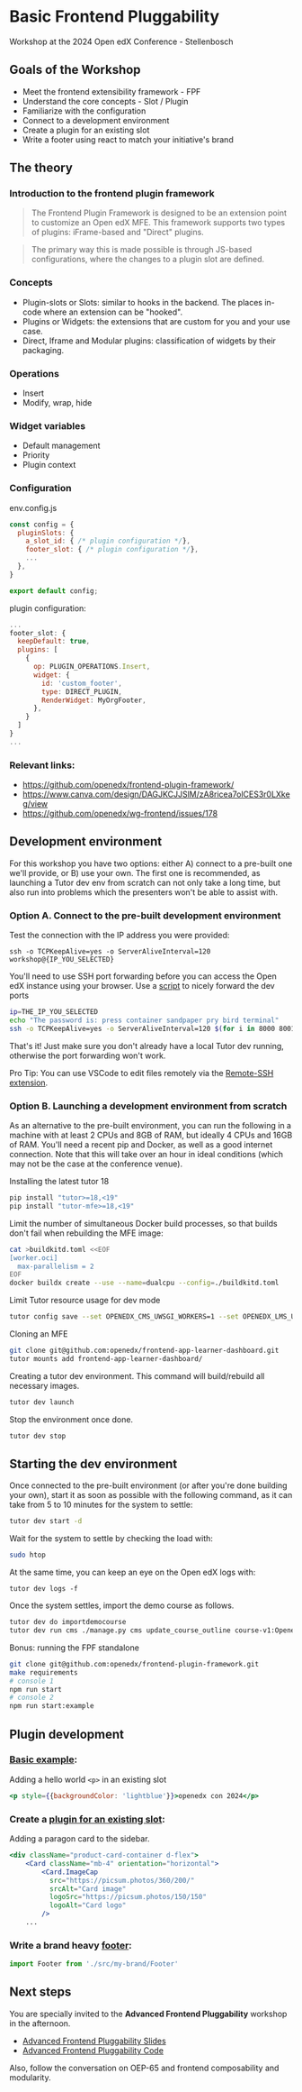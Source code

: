 # Basic Frontend Pluggability

Workshop at the 2024 Open edX Conference - Stellenbosch


## Goals of the Workshop


- Meet the frontend extensibility framework - FPF
- Understand the core concepts - Slot / Plugin
- Familiarize with the configuration
- Connect to a development environment
- Create a plugin for an existing slot
- Write a footer using react to match your initiative's brand



## The theory

### Introduction to the frontend plugin framework

> The Frontend Plugin Framework is designed to be an extension point to customize an Open edX MFE. This framework supports two types of plugins: iFrame-based and "Direct" plugins.

> The primary way this is made possible is through JS-based configurations, where the changes to a plugin slot are defined.

### Concepts
- Plugin-slots or Slots: similar to hooks in the backend. The places in-code where an extension can be "hooked".
- Plugins or Widgets: the extensions that are custom for you and your use case.
- Direct, Iframe and Modular plugins: classification of widgets by their packaging.


### Operations
- Insert
- Modify, wrap, hide

### Widget variables
- Default management
- Priority
- Plugin context


### Configuration

env.config.js

```js
const config = {
  pluginSlots: {
    a_slot_id: { /* plugin configuration */},
    footer_slot: { /* plugin configuration */},
    ...
  },
}

export default config;
```

plugin configuration:

```js
...
footer_slot: {
  keepDefault: true,
  plugins: [
    {
      op: PLUGIN_OPERATIONS.Insert,
      widget: {
        id: 'custom_footer',
        type: DIRECT_PLUGIN,
        RenderWidget: MyOrgFooter,
      },
    }
  ]
}
...
```


### Relevant links:

- https://github.com/openedx/frontend-plugin-framework/
- https://www.canva.com/design/DAGJKCJJSlM/zA8ricea7olCES3r0LXkeg/view
- https://github.com/openedx/wg-frontend/issues/178


## Development environment

For this workshop you have two options: either A) connect to a pre-built one
we'll provide, or B) use your own.  The first one is recommended, as launching
a Tutor dev env from scratch can not only take a long time, but also run into
problems which the presenters won't be able to assist with.

### Option A. Connect to the pre-built development environment

Test the connection with the IP address you were provided:
```
ssh -o TCPKeepAlive=yes -o ServerAliveInterval=120 workshop@{IP_YOU_SELECTED}
```

You'll need to use SSH port forwarding before you can access the Open edX instance
using your browser.  Use a [script](./connection.sh) to nicely forward the dev ports
```bash
ip=THE_IP_YOU_SELECTED
echo "The password is: press container sandpaper pry bird terminal"
ssh -o TCPKeepAlive=yes -o ServerAliveInterval=120 $(for i in 8000 8001 1984 1993 1994 1995 1996 1997 1999 2000 2001 2002; do echo -L $i:localhost:$i ; done) workshop@${ip};
```

That's it!  Just make sure you don't already have a local Tutor dev running,
otherwise the port forwarding won't work.

Pro Tip: You can use VSCode to edit files remotely via the
[Remote-SSH extension](https://code.visualstudio.com/docs/remote/ssh).

### Option B. Launching a development environment from scratch

As an alternative to the pre-built environment, you can run the following in a
machine with at least 2 CPUs and 8GB of RAM, but ideally 4 CPUs and 16GB of
RAM.  You'll need a recent pip and Docker, as well as a good internet
connection.  Note that this will take over an hour in ideal conditions (which
may not be the case at the conference venue).

Installing the latest tutor 18
```bash
pip install "tutor>=18,<19"
pip install "tutor-mfe>=18,<19"
```

Limit the number of simultaneous Docker build processes, so that builds don't
fail when rebuilding the MFE image:
```bash
cat >buildkitd.toml <<EOF
[worker.oci]
  max-parallelism = 2
EOF
docker buildx create --use --name=dualcpu --config=./buildkitd.toml
```

Limit Tutor resource usage for dev mode
```bash
tutor config save --set OPENEDX_CMS_UWSGI_WORKERS=1 --set OPENEDX_LMS_UWSGI_WORKERS=1 --set ELASTICSEARCH_HEAP_SIZE=100m
```

Cloning an MFE
```bash
git clone git@github.com:openedx/frontend-app-learner-dashboard.git
tutor mounts add frontend-app-learner-dashboard/
```

Creating a tutor dev environment.  This command will build/rebuild all
necessary images.
```bash
tutor dev launch
```

Stop the environment once done.
```bash
tutor dev stop
```

## Starting the dev environment

Once connected to the pre-built environment (or after you're done building your
own), start it as soon as possible with the following command, as it can take
from 5 to 10 minutes for the system to settle:

```bash
tutor dev start -d
```

Wait for the system to settle by checking the load with:

```bash
sudo htop
```

At the same time, you can keep an eye on the Open edX logs with:

```
tutor dev logs -f
```

Once the system settles, import the demo course as follows.

```bash
tutor dev do importdemocourse
tutor dev run cms ./manage.py cms update_course_outline course-v1:OpenedX+DemoX+DemoCourse
```

Bonus: running the FPF standalone
```bash
git clone git@github.com:openedx/frontend-plugin-framework.git
make requirements
# console 1
npm run start
# console 2
npm run start:example
```


## Plugin development

### [Basic example](./basic-example.env.config.jsx):

Adding a hello world `<p>` in an existing slot
```jsx
<p style={{backgroundColor: 'lightblue'}}>openedx con 2024</p>
```

### Create a [plugin for an existing slot](./sidebar-plugin-example.env.config.jsx):

Adding a paragon card to the sidebar.
```jsx
<div className="product-card-container d-flex">
    <Card className="mb-4" orientation="horizontal">
        <Card.ImageCap
          src="https://picsum.photos/360/200/"
          srcAlt="Card image"
          logoSrc="https://picsum.photos/150/150"
          logoAlt="Card logo"
        />
    ...
```

### Write a brand heavy [footer](./branded-footer-example.env.config.jsx):
```jsx
import Footer from './src/my-brand/Footer'
```


## Next steps

You are specially invited to the **Advanced Frontend Pluggability** workshop in the afternoon.

* [Advanced Frontend Pluggability Slides](https://docs.google.com/presentation/d/1ucHFjyRzdGKEvQSQmZokatLy2NiNLvd-b_U3-rEax1k/edit)
* [Advanced Frontend Pluggability Code](https://github.com/openedx/frontend-app-learning/pull/1413)

Also, follow the conversation on OEP-65 and frontend composability and modularity.
